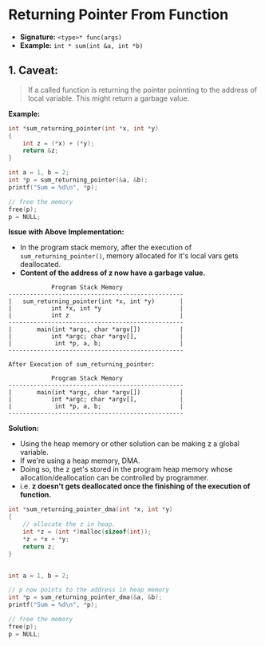 # Returning Pointer From Function

-   **Signature:** `<type>* func(args)`
-   **Example:** `int * sum(int &a, int *b)`

## 1. Caveat:

> If a called function is returning the pointer poinnting to the address of local variable.
> This might return a garbage value.

**Example:**

```c
int *sum_returning_pointer(int *x, int *y)
{
    int z = (*x) + (*y);
    return &z;
}

int a = 1, b = 2;
int *p = sum_returning_pointer(&a, &b);
printf("Sum = %d\n", *p);

// free the memory
free(p);
p = NULL;
```

**Issue with Above Implementation:**

-   In the program stack memory, after the execution of `sum_returning_pointer()`, memory allocated for it's local vars gets deallocated.
-   **Content of the address of z now have a garbage value.**

```text
            Program Stack Memory
-------------------------------------------------
|   sum_returning_pointer(int *x, int *y)       |
|           int *x, int *y                      |
|           int z                               |
-------------------------------------------------
|       main(int *argc, char *argv[])           |
|           int *argc; char *argv[],            |
|            int *p, a, b;                      |
-------------------------------------------------

After Execution of sum_returning_pointer:

            Program Stack Memory
-------------------------------------------------
|       main(int *argc, char *argv[])           |
|           int *argc; char *argv[],            |
|            int *p, a, b;                      |
-------------------------------------------------
```

**Solution:**

-   Using the heap memory or other solution can be making z a global variable.
-   If we're using a heap memory, DMA.
-   Doing so, the z get's stored in the program heap memory whose allocation/deallocation can be controlled by programmer.
-   i.e. **z doesn't gets deallocated once the finishing of the execution of function.**

```c
int *sum_returning_pointer_dma(int *x, int *y)
{
    // allocate the z in heap.
    int *z = (int *)malloc(sizeof(int));
    *z = *x + *y;
    return z;
}


int a = 1, b = 2;

// p now points to the address in heap memory
int *p = sum_returning_pointer_dma(&a, &b);
printf("Sum = %d\n", *p);

// free the memory
free(p);
p = NULL;
```
